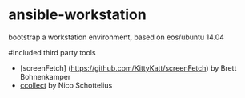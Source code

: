 # ansible-workstation
bootstrap a workstation environment, based on eos/ubuntu 14.04

#Included third party tools
* [screenFetch] (https://github.com/KittyKatt/screenFetch) by Brett Bohnenkamper
* [ccollect](http://www.nico.schottelius.org/software/ccollect/) by Nico Schottelius

